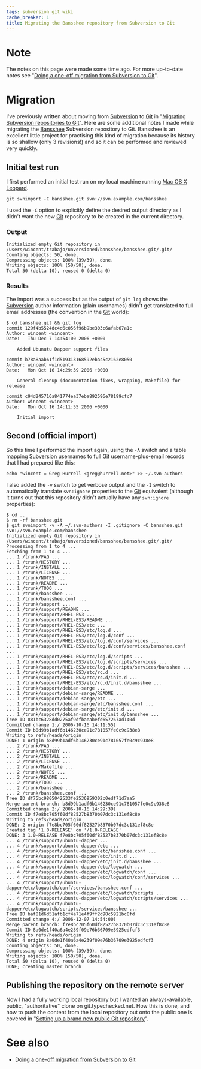 ```yaml
---
tags: subversion git wiki
cache_breaker: 1
title: Migrating the Bansshee repository from Subversion to Git
---
```


# Note

The notes on this page were made some time ago. For more up-to-date notes see "[Doing a one-off migration from Subversion to Git](/wiki/Doing_a_one-off_migration_from_Subversion_to_Git)".

# Migration

I've previously written about moving from [Subversion](/wiki/Subversion) to [Git](/wiki/Git) in "[Migrating Subversion repositories to Git](/wiki/Migrating_Subversion_repositories_to_Git)". Here are some additional notes I made while migrating the [Bansshee](/wiki/Bansshee) Subversion repository to Git. Bansshee is an excellent little project for practising this kind of migration because its history is so shallow (only 3 revisions!) and so it can be performed and reviewed very quickly.

## Initial test run

I first performed an initial test run on my local machine running [Mac OS X](/wiki/Mac_OS_X) [Leopard](/wiki/Leopard).

    git svnimport -C bansshee.git svn://svn.example.com/bansshee

I used the `-C` option to explicitly define the desired output directory as I didn't want the new [Git](/wiki/Git) repository to be created in the current directory.

### Output

    Initialized empty Git repository in /Users/wincent/trabajo/unversioned/bansshee/bansshee.git/.git/
    Counting objects: 50, done.
    Compressing objects: 100% (39/39), done.
    Writing objects: 100% (50/50), done.
    Total 50 (delta 10), reused 0 (delta 0)

### Results

The import was a success but as the output of `git log` shows the [Subversion](/wiki/Subversion) author information (plain usernames) didn't get translated to full email addresses (the convention in the [Git](/wiki/Git) world):

    $ cd bansshee.git && git log
    commit 129f4b5524dc4d6c056f96b9be303c6afab67a1c
    Author: wincent <wincent>
    Date:   Thu Dec 7 14:54:00 2006 +0000

        Added Ubunutu Dapper support files

    commit b78a8aab61f1d519313168592ebac5c2162e8050
    Author: wincent <wincent>
    Date:   Mon Oct 16 14:29:39 2006 +0000

        General cleanup (documentation fixes, wrapping, Makefile) for release

    commit c94d245716a841774ea37eba892596e78199cfc7
    Author: wincent <wincent>
    Date:   Mon Oct 16 14:11:55 2006 +0000

        Initial import

## Second (official import)

So this time I performed the import again, using the `-A` switch and a table mapping [Subversion](/wiki/Subversion) usernames to full [Git](/wiki/Git) username-plus-email records that I had prepared like this:

    echo "wincent = Greg Hurrell <greg@hurrell.net>" >> ~/.svn-authors

I also added the `-v` switch to get verbose output and the `-I` switch to automatically translate `svn:ignore` properties to the [Git](/wiki/Git) equivalent (although it turns out that this repository didn't actually have any `svn:ignore` properties):

    $ cd ..
    $ rm -rf bansshee.git
    $ git svnimport -v -A ~/.svn-authors -I .gitignore -C bansshee.git svn://svn.example.com/bansshee
    Initialized empty Git repository in /Users/wincent/trabajo/unversioned/bansshee/bansshee.git/.git/
    Processing from 1 to 4 ...
    Fetching from 1 to 4 ...
    ... 1 /trunk/FAQ ...
    ... 1 /trunk/HISTORY ...
    ... 1 /trunk/INSTALL ...
    ... 1 /trunk/LICENSE ...
    ... 1 /trunk/NOTES ...
    ... 1 /trunk/README ...
    ... 1 /trunk/TODO ...
    ... 1 /trunk/bansshee ...
    ... 1 /trunk/bansshee.conf ...
    ... 1 /trunk/support ...
    ... 1 /trunk/support/README ...
    ... 1 /trunk/support/RHEL-ES3 ...
    ... 1 /trunk/support/RHEL-ES3/README ...
    ... 1 /trunk/support/RHEL-ES3/etc ...
    ... 1 /trunk/support/RHEL-ES3/etc/log.d ...
    ... 1 /trunk/support/RHEL-ES3/etc/log.d/conf ...
    ... 1 /trunk/support/RHEL-ES3/etc/log.d/conf/services ...
    ... 1 /trunk/support/RHEL-ES3/etc/log.d/conf/services/bansshee.conf ...
    ... 1 /trunk/support/RHEL-ES3/etc/log.d/scripts ...
    ... 1 /trunk/support/RHEL-ES3/etc/log.d/scripts/services ...
    ... 1 /trunk/support/RHEL-ES3/etc/log.d/scripts/services/bansshee ...
    ... 1 /trunk/support/RHEL-ES3/etc/rc.d ...
    ... 1 /trunk/support/RHEL-ES3/etc/rc.d/init.d ...
    ... 1 /trunk/support/RHEL-ES3/etc/rc.d/init.d/bansshee ...
    ... 1 /trunk/support/debian-sarge ...
    ... 1 /trunk/support/debian-sarge/README ...
    ... 1 /trunk/support/debian-sarge/etc ...
    ... 1 /trunk/support/debian-sarge/etc/bansshee.conf ...
    ... 1 /trunk/support/debian-sarge/etc/init.d ...
    ... 1 /trunk/support/debian-sarge/etc/init.d/bansshee ...
    Tree ID 881bc6328dd0275af9dfbaeabefd657267ad140d
    Committed change 1:/ 2006-10-16 14:11:55)
    Commit ID b8d99b1adf6b146230ce91c781057fe0c9c938e8
    Writing to refs/heads/origin
    DONE: 1 origin b8d99b1adf6b146230ce91c781057fe0c9c938e8
    ... 2 /trunk/FAQ ...
    ... 2 /trunk/HISTORY ...
    ... 2 /trunk/INSTALL ...
    ... 2 /trunk/LICENSE ...
    ... 2 /trunk/Makefile ...
    ... 2 /trunk/NOTES ...
    ... 2 /trunk/README ...
    ... 2 /trunk/TODO ...
    ... 2 /trunk/bansshee ...
    ... 2 /trunk/bansshee.conf ...
    Tree ID df75bc9805042533fe2536959302c0edf71d7aa5
    Merge parent branch: b8d99b1adf6b146230ce91c781057fe0c9c938e8
    Committed change 2:/ 2006-10-16 14:29:39)
    Commit ID f7e8bc705f60df82527b8370b07dc3c131ef8c8e
    Writing to refs/heads/origin
    DONE: 2 origin f7e8bc705f60df82527b8370b07dc3c131ef8c8e
    Created tag '1.0-RELEASE' on '/1.0-RELEASE'
    DONE: 3 1.0-RELEASE f7e8bc705f60df82527b8370b07dc3c131ef8c8e
    ... 4 /trunk/support/ubuntu-dapper ...
    ... 4 /trunk/support/ubuntu-dapper/etc ...
    ... 4 /trunk/support/ubuntu-dapper/etc/bansshee.conf ...
    ... 4 /trunk/support/ubuntu-dapper/etc/init.d ...
    ... 4 /trunk/support/ubuntu-dapper/etc/init.d/bansshee ...
    ... 4 /trunk/support/ubuntu-dapper/etc/logwatch ...
    ... 4 /trunk/support/ubuntu-dapper/etc/logwatch/conf ...
    ... 4 /trunk/support/ubuntu-dapper/etc/logwatch/conf/services ...
    ... 4 /trunk/support/ubuntu-dapper/etc/logwatch/conf/services/bansshee.conf ...
    ... 4 /trunk/support/ubuntu-dapper/etc/logwatch/scripts ...
    ... 4 /trunk/support/ubuntu-dapper/etc/logwatch/scripts/services ...
    ... 4 /trunk/support/ubuntu-dapper/etc/logwatch/scripts/services/bansshee ...
    Tree ID baf81d6d51afb1cf4a71e4f9ff2d98c5921bc8fd
    Committed change 4:/ 2006-12-07 14:54:00)
    Merge parent branch: f7e8bc705f60df82527b8370b07dc3c131ef8c8e
    Commit ID 8a0de1f40a6a4e239f09e76b36709e3925edfcf3
    Writing to refs/heads/origin
    DONE: 4 origin 8a0de1f40a6a4e239f09e76b36709e3925edfcf3
    Counting objects: 50, done.
    Compressing objects: 100% (39/39), done.
    Writing objects: 100% (50/50), done.
    Total 50 (delta 10), reused 0 (delta 0)
    DONE; creating master branch

## Publishing the repository on the remote server

Now I had a fully working local repository but I wanted an always-available, public, "authoritative" clone on git.typechecked.net. How this is done, and how to push the content from the local repository out onto the public one is covered in "[Setting up a brand new public Git repository](/wiki/Setting_up_a_brand_new_public_Git_repository)".

# See also

-   [Doing a one-off migration from Subversion to Git](/wiki/Doing_a_one-off_migration_from_Subversion_to_Git)
